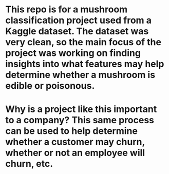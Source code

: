 # This repo is for a mushroom classification project used from a Kaggle dataset.  The dataset was very clean, so the main focus of the project was working on finding insights into what features may help determine whether a mushroom is edible or poisonous.

# Why is a project like this important to a company?  This same process can be used to help determine whether a customer may churn, whether or not an employee will churn, etc.
